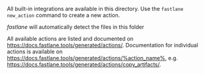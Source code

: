 All built-in integrations are available in this directory. Use the `fastlane new_action` command to create a new action.

_fastlane_ will automatically detect the files in this folder

All available actions are listed and documented on https://docs.fastlane.tools/generated/actions/. Documentation for individual actions is available on https://docs.fastlane.tools/generated/actions/%action_name%, e.g. https://docs.fastlane.tools/generated/actions/copy_artifacts/. 
